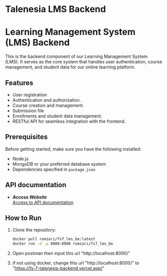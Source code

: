 # Talenesia LMS Backend

# Learning Management System (LMS) Backend

This is the backend component of our Learning Management System (LMS). It serves as the core system that handles user authentication, course management, and student data for our online learning platform.

## Features

- User registration 
- Authentication and authorization.
- Course creation and management.
- Submission file
- Enrollments and student data management.
- RESTful API for seamless integration with the frontend.


## Prerequisites

Before getting started, make sure you have the following installed:

- Node.js
- MongoDB or your preferred database system
- Dependencies specified in `package.json`

## API documentation
- ***Access Website*** <br/>
[Access to API documentation](https://documenter.getpostman.com/view/23550520/2s9Ye8hvYf)

## How to Run

1. Clone the repository:

   ```bash
   docker pull romiari/fs7_lms_be:latest
   docker run -d -p 8000:8000 romiari/fs7_lms_be

2. Open postman then input this url "http://localhost:8000/"

3. if not using docker, change this url "http://localhost:8000/" to "https://fs-7-talenesia-backend.vercel.app/"


